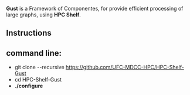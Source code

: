**Gust** is a Framework of Componentes, for provide efficient processing of large graphs, using **HPC Shelf**. 

Instructions
------------

command line:
----

* git clone --recursive https://github.com/UFC-MDCC-HPC/HPC-Shelf-Gust
* cd HPC-Shelf-Gust
* **./configure**
